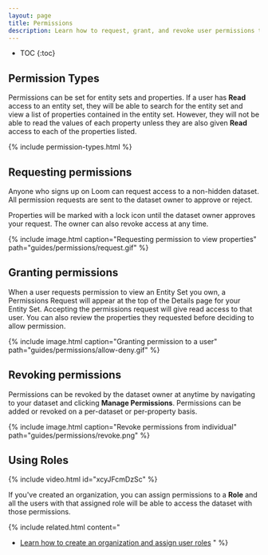 ```yaml
---
layout: page
title: Permissions
description: Learn how to request, grant, and revoke user permissions to your dataset. Simplify user permissions with roles.
---
```


* TOC
{:toc}

## Permission Types

Permissions can be set for entity sets and properties. If a user has **Read** access
to an entity set, they will be able to search for the entity set and view a list
of properties contained in the entity set. However, they will not be able to
read the values of each property unless they are also given **Read** access to each
of the properties listed.

{% include permission-types.html %}

## Requesting permissions

Anyone who signs up on Loom can request access to a non-hidden dataset.
All permission requests are sent to the dataset owner to approve or reject.

Properties will be marked with a lock icon until the dataset owner approves
your request. The owner can also revoke access at any time.

{%
  include image.html
  caption="Requesting permission to view properties"
  path="guides/permissions/request.gif"
%}

## Granting permissions

When a user requests permission to view an Entity Set you own, a Permissions
Request will appear at the top of the Details page for your Entity Set. Accepting
the permissions request will give read access to that user.
You can also review the properties they requested before deciding to
allow permission.

{%
  include image.html
  caption="Granting permission to a user"
  path="guides/permissions/allow-deny.gif"
%}

## Revoking permissions

Permissions can be revoked by the dataset owner at anytime by navigating to your
dataset and clicking **Manage Permissions**. Permissions can be added or revoked
on a per-dataset or per-property basis.

{%
  include image.html
  caption="Revoke permissions from individual"
  path="guides/permissions/revoke.png"
%}

## Using Roles

{% include video.html
  id="xcyJFcmDzSc"
%}

If you've created an organization, you can assign permissions to a **Role** and
all the users with that assigned role will be able to access the dataset with
those permissions.

<!-- {%
  include image.html
  caption="Assign permissions to a role"
  path="guides/permissions/roles.gif"
%} -->

{%
  include related.html
  content="
  * [Learn how to create an organization and assign user roles](/guides/organizations/)
  "
%}
